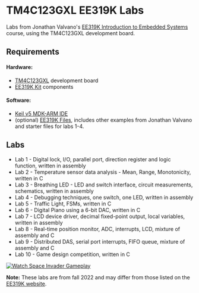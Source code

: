 # TM4C123GXL EE319K Labs

Labs from Jonathan Valvano's [EE319K Introduction to Embedded Systems](http://users.ece.utexas.edu/~valvano/Volume1/) course, using the TM4C123GXL development board.

## Requirements

  #### Hardware:
  - [TM4C123GXL](http://www.ti.com/tool/EK-TM4C123GXL) development board
  - [EE319K Kit](http://users.ece.utexas.edu/~valvano/Volume1/EE319Kkit.txt) components

  #### Software:
  - [Keil v5 MDK-ARM IDE](https://www.keil.com/download/product/)
  - (optional) [EE319K Files](http://users.ece.utexas.edu/~valvano/Volume1/EE319K_Install.exe), includes other examples from Jonathan Valvano and starter files for labs 1-4.

## Labs

- Lab 1 - Digital lock, I/O, parallel port, direction register and logic function, written in assembly
- Lab 2 - Temperature sensor data analysis - Mean, Range, Monotonicity, written in C
- Lab 3 - Breathing LED - LED and switch interface, circuit measurements, schematics, written in assembly
- Lab 4 - Debugging techniques, one switch, one LED, written in assembly
- Lab 5 - Traffic Light, FSMs, written in C
- Lab 6 - Digital Piano using a 6-bit DAC, written in C
- Lab 7 - LCD device driver, decimal fixed-point output, local variables, written in assembly
- Lab 8 - Real-time position monitor, ADC, interrupts, LCD, mixture of assembly and C
- Lab 9 - Distributed DAS, serial port interrupts, FIFO queue, mixture of assembly and C
- Lab 10 - Game design competition, written in C

[![Watch Space Invader Gameplay](https://img.youtube.com/vi/Uh0HCBkd0I4/maxresdefault.jpg)](https://youtu.be/Uh0HCBkd0I4)

  **Note:** These labs are from fall 2022 and may differ from those listed on the [EE319K website](http://users.ece.utexas.edu/~valvano/Volume1/).
